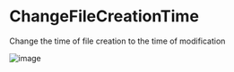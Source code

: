 # ChangeFileCreationTime
Change the time of file creation to the time of modification

![image](https://github.com/[megoRU]/[ChangeFileCreationTime]/blob/[main]/image.png?raw=true)

